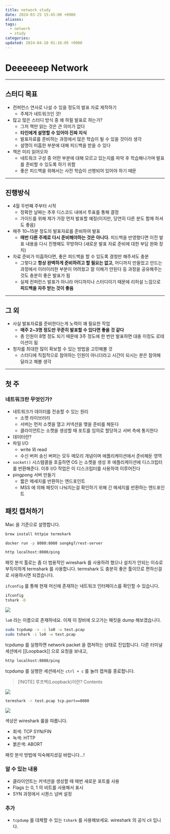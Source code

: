 ```yaml
---
title: network study
date: 2024-03-25 15:45:00 +0900
aliases: 
tags:
  - network
  - study
categories: 
updated: 2024-04-10 01:16:05 +0900
---
```


# Deeeeeep Network

---

## 스터디 목표

- 컨퍼런스 연사로 나설 수 있을 정도의 발표 자료 제작하기
    - 주제가 네트워크인 것!
- 많고 많은 스터디 방식 중 왜 하필 발표로 하는가?
    - 그저 책만 읽는 것은 큰 의미가 없다
    - **타인에게 설명할 수 있어야 진짜 지식**
    - 발표자료를 준비하는 과정에서 많은 학습이 될 수 있을 것이라 생각
    - 설명이 미흡한 부분에 대해 피드백을 받을 수 있다
- 책은 미리 읽어오자
    - 네트워크 구성 중 어떤 부분에 대해 모르고 있는지를 파악 후 학습해나가며 발표를 준비할 수 있도록 하기 위함
    - 좋은 피드백을 위해서는 사전 학습이 선행되어 있어야 하기 때문

---

## 진행방식

- 4월 두번째 주부터 시작
    - 정확한 날짜는 추후 디스코드 내에서 투표를 통해 결정
    - 가이드를 위해 제가 가장 먼저 발표할 예정(이지만, 당연히 다른 분도 함께 하셔도 좋음)
- 매주 10~15분 정도의 발표자료를 준비하여 발표
    - **매번 다른 주제로 다시 준비해야하는 것은 아니다**. 피드백을 반영했다면 이전 발표 내용을 다시 진행해도 무방하다 (새로운 발표 자료 준비에 대한 부담 완화 장치)
- 자료 준비가 미흡하다면, 좋은 피드백을 할 수 있도록 경청만 해주셔도 충분
    - 그렇다고 **항상 완벽하게 준비하려고 할 필요는 없고**, 어디까지 만들었고 만드는 과정에서 이러이러한 부분이 어려웠고 잘 이해가 안된다 등 과정을 공유해주는 것도 충분히 좋은 발표가 됨
    - 실제 컨퍼런스 발표가 아니라 어디까지나 스터디이기 때문에 리허설 느낌으로 **피드백을 자주 받는 것이 좋음**

---

## 그 외

- 사실 발표자료를 준비한다는게 노력이 꽤 필요한 작업
    - **매주 2~3명 정도만 꾸준히 발표할 수 있다면 좋을 것 같다**
    - 총 인원이 8명 정도 되기 때문에 3주 정도에 한 번만 발표하면 대충 이정도 로테이션이 됨
- 청자를 최대한 많이 확보할 수 있는 방법을 고민해볼 것
    - 스터디에 직접적으로 참여하는 인원이 아니더라고 시간이 되시는 분은 참여해달라고 해볼 생각

---

## 첫 주

### 네트워크란 무엇인가?

- 네트워크가 데이터를 전송할 수 있는 원리
    - 소켓 라이브러리
    - 서버는 먼저 소켓을 열고 커넥션을 맺을 준비를 해둔다
    - 클라이언트는 소켓을 생성할 때 포트를 임의로 할당하고 서버 측에 통지한다
- 데이터란?
- 파일 I/O
    - write 와 read
    - 수신 버퍼 송신 버퍼는 모두 메모리 개념이며 애플리케이션에서 준비해둔 영역
- `socket()` 시스템콜을 호출하면 OS 는 소켓을 생성 후 애플리케이션에 디스크립터를 반환해준다. 이후 I/O 작업은 이 디스크립터를 사용하여 이루어진다
- pingpong 서버 만들기
    - 짧은 메세지를 반환하는 엔드포인트
    - MSS 에 의해 패킷이 나눠지는걸 확인하기 위해 긴 메세지를 반환하는 엔드포인트

## 패킷 캡처하기

Mac 을 기준으로 설명합니다.

```bash
brew install httpie termshark
```

```bash
docker run -p 8080:8080 songkg7/rest-server
```

```bash
http localhost:8080/ping
```

패킷 분석 툴로는 좀 더 범용적인 wireshark 를 사용하려 했으나 설치가 안되는 이슈로 부득이하게 termshark 를 사용합니다. termshark 도 충분히 좋은 툴이므로 편하신걸로 사용하시면 되겠습니다.

`ifconfig` 를 통해 현재 머신에 존재하는 네트워크 인터페이스를 확인할 수 있습니다.

```bash
ifconfig
tshark -D
```

![](https://i.imgur.com/NjtA2p3.png)

`lo0` 라는 이름으로 존재하네요. 이제 이 장비에 오고가는 패킷을 dump 해보겠습니다.

```bash
sudo tcpdump -v -i lo0 -w test.pcap
sudo tshark -i lo0 -w test.pcap
```

tcpdump 를 실행하면 network packet 을 캡쳐하는 상태로 진입합니다. 다른 터미널 세션에서 [[Loopback]] 으로 요청을 보내고,

```bash
http localhost:8080/ping
```

tcpdump 를 실행한 세션에서는 `ctrl + c` 를 눌러 캡쳐를 종료합니다.

> [!NOTE] 루프백(Loopback)이란?
> Contents

![](https://i.imgur.com/f7cGNTK.png)

```bash
termshark -r test.pcap tcp.port==8080
```

![](https://i.imgur.com/9R32wPz.png)

색상은 wireshark 룰을 따릅니다.

- 회색: TCP SYN/FIN
- 녹색: HTTP
- 붉은색: ABORT

패킷 분석 방법에 익숙해지셨길 바랍니다...!

### 알 수 있는 내용

- 클라이언트는 커넥션을 생성할 때 매번 새로운 포트를 사용
- Flags 는 0, 1 의 비트를 사용해서 표시
- SYN 과정에서 시퀀스 넘버 설정

### 추가

- `tcpdump` 를 대체할 수 있는 `tshark` 를 사용해보세요. wireshark 의 공식 cli 입니다.
